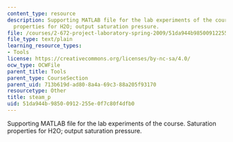 ```yaml
---
content_type: resource
description: Supporting MATLAB file for the lab experiments of the course. Saturation
  properties for H2O; output saturation pressure.
file: /courses/2-672-project-laboratory-spring-2009/51da944b98500912255e0f7c80f4dfb0_steam_p.m
file_type: text/plain
learning_resource_types:
- Tools
license: https://creativecommons.org/licenses/by-nc-sa/4.0/
ocw_type: OCWFile
parent_title: Tools
parent_type: CourseSection
parent_uid: 713b619d-ad80-8a4a-69c3-88a205f93170
resourcetype: Other
title: steam_p
uid: 51da944b-9850-0912-255e-0f7c80f4dfb0
---
```

Supporting MATLAB file for the lab experiments of the course. Saturation properties for H2O; output saturation pressure.